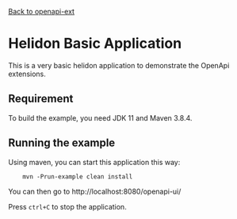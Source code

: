 [Back to openapi-ext](https://github.com/microprofile-extensions/openapi-ext/blob/master/README.md)

# Helidon Basic Application

This is a very basic helidon application to demonstrate the OpenApi extensions.

## Requirement

To build the example, you need JDK 11 and Maven 3.8.4.


## Running the example

Using maven, you can start this application this way:

```
    mvn -Prun-example clean install
```

You can then go to http://localhost:8080/openapi-ui/ 

Press `ctrl+C` to stop the application.
